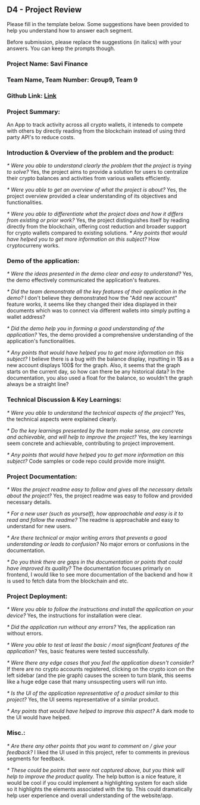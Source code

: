 ## D4 - Project Review

Please fill in the template below. Some suggestions have been provided to help you understand how to answer each segment.

Before submission, please replace the suggestions (in italics) with your answers. You can keep the prompts though.

### Project Name: Savi Finance
### Team Name, Team Number: Group9, Team 9
### Github Link: [Link](https://github.com/csc301-2024-s/9-savi-finance)

### Project Summary:
An App to track activity across all crypto wallets, it inteneds to compete with others by directly reading from the blockchain instead of using third party API's to reduce costs.

### Introduction & Overview of the problem and the product:
_* Were you able to understand clearly the problem that the project is trying to solve?_
Yes, the project aims to provide a solution for users to centralize their crypto balances and activities from various wallets efficiently.

_* Were you able to get an overview of what the project is about?_
Yes, the project overview provided a clear understanding of its objectives and functionalities.

_* Were you able to differentiate what the project does and how it differs from existing or prior work?_
Yes, the project distinguishes itself by reading directly from the blockchain, offering cost reduction and broader support for crypto wallets compared to existing solutions.
_* Any points that would have helped you to get more information on this subject?_
How cryptocurreny works.

### Demo of the application:
_* Were the ideas presented in the demo clear and easy to understand?_
Yes, the demo effectively communicated the application's features.

_* Did the team demonstrate all the key features of their application in the demo?_
I don't believe they demonstrated how the "Add new account" feature works, it seems like they changed their idea displayed in their documents which was to connect via different wallets into simply putting a wallet address?

_* Did the demo help you in forming a good understanding of the application?_
Yes, the demo provided a comprehensive understanding of the application's functionalities.

_* Any points that would have helped you to get more information on this subject?_
I believe there is a bug with the balance display, inputting in 1$ as a new account displays 100$ for the graph. Also, it seems that the graph starts on the current day, so how can there be any historical data? In the documentation, you also used a float for the balance, so wouldn't the graph always be a straight line?

### Technical Discussion & Key Learnings:
_* Were you able to understand the technical aspects of the project?_
Yes, the technical aspects were explained clearly.

_* Do the key learnings presented by the team make sense, are concrete and achievable, and will help to improve the project?_
Yes, the key learnings seem concrete and achievable, contributing to project improvement.

_* Any points that would have helped you to get more information on this subject?_
Code samples or code repo could provide more insight.

### Project Documentation:
_* Was the project readme easy to follow and gives all the necessary details about the project?_
Yes, the project readme was easy to follow and provided necessary details.

_* For a new user (such as yourself), how approachable and easy is it to read and follow the readme?_
The readme is approachable and easy to understand for new users.

_* Are there technical or major writing errors that prevents a good understanding or leads to confusion?_
No major errors or confusions in the documentation.

_* Do you think there are gaps in the documentation or points that could have improved its quality?_
The documentation focuses primarly on frontend, I would like to see more documentation of the backend and how it is used to fetch data from the blockchain and etc.

### Project Deployment:
_* Were you able to follow the instructions and install the application on your device?_
Yes, the instructions for installation were clear.

_* Did the application run without any errors?_
Yes, the application ran without errors.

_* Were you able to test at least the basic / most significant features of the application?_
Yes, basic features were tested successfully.

_* Were there any edge cases that you feel the application doesn't consider?_
If there are no crypto accounts registered, clicking on the crypto icon on the left sidebar (and the pie graph) causes the screen to turn blank, this seems like a huge edge case that many unsuspecting users will run into. 

_* Is the UI of the application representative of a product similar to this project?_
Yes, the UI seems representative of a similar product.

_* Any points that would have helped to improve this aspect?_
A dark mode to the UI would have helped.

### Misc.:
_* Are there any other points that you want to comment on / give your feedback?_
I liked the UI used in this project, refer to comments in previous segments for feedback.

_* These could be points that were not captured above, but you think will help to improve the product quality._
The help button is a nice feature, it would be cool if you could implement a highlighting system for each slide so it highlights the elements associated with the tip. This could dramatically help user experience and overall understanding of the website/app.
